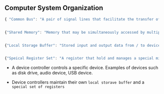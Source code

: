## Computer System Organization

```javascript
{ "Common Bus": "A pair of signal lines that facilitate the transfer of multi-bit data from one system to another" }


{"Shared Memory": "Memory that may be simultaneously accessed by multiple programs with an intent to provide communication among them or avoid redundant copies"}


{"Local Storage Buffer": "Stored input and output data from / to device"}


{"Speical Register Set": "A register that hold and manages a special microprocessor function"}
```

- A device controller controls a specific device. Examples of devices such as disk drive, audio device, USB device.



- Device controllers maintain their own ```local storave buffer``` and a ```special set of registers```

